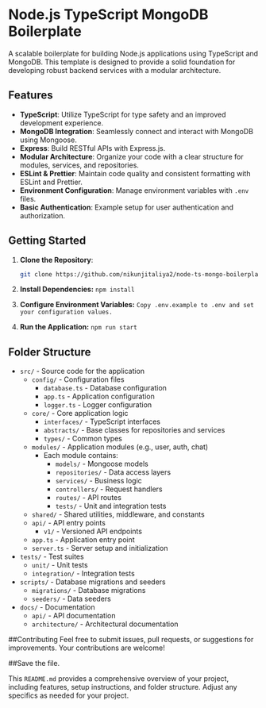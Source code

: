 # Node.js TypeScript MongoDB Boilerplate

A scalable boilerplate for building Node.js applications using TypeScript and MongoDB. This template is designed to provide a solid foundation for developing robust backend services with a modular architecture.

## Features

- **TypeScript**: Utilize TypeScript for type safety and an improved development experience.
- **MongoDB Integration**: Seamlessly connect and interact with MongoDB using Mongoose.
- **Express**: Build RESTful APIs with Express.js.
- **Modular Architecture**: Organize your code with a clear structure for modules, services, and repositories.
- **ESLint & Prettier**: Maintain code quality and consistent formatting with ESLint and Prettier.
- **Environment Configuration**: Manage environment variables with `.env` files.
- **Basic Authentication**: Example setup for user authentication and authorization.

## Getting Started

1. **Clone the Repository**:

   ```bash
   git clone https://github.com/nikunjitaliya2/node-ts-mongo-boilerplate.git

2. **Install Dependencies:**
    ``npm install``
3. **Configure Environment Variables:**
    ``Copy .env.example to .env and set your configuration values.``
   
3. **Run the Application:**
    ``npm run start``

## Folder Structure

- `src/` - Source code for the application
    - `config/` - Configuration files
        - `database.ts` - Database configuration
        - `app.ts` - Application configuration
        - `logger.ts` - Logger configuration
    - `core/` - Core application logic
        - `interfaces/` - TypeScript interfaces
        - `abstracts/` - Base classes for repositories and services
        - `types/` - Common types
    - `modules/` - Application modules (e.g., user, auth, chat)
        - Each module contains:
            - `models/` - Mongoose models
            - `repositories/` - Data access layers
            - `services/` - Business logic
            - `controllers/` - Request handlers
            - `routes/` - API routes
            - `tests/` - Unit and integration tests
    - `shared/` - Shared utilities, middleware, and constants
    - `api/` - API entry points
        - `v1/` - Versioned API endpoints
    - `app.ts` - Application entry point
    - `server.ts` - Server setup and initialization
- `tests/` - Test suites
    - `unit/` - Unit tests
    - `integration/` - Integration tests
- `scripts/` - Database migrations and seeders
    - `migrations/` - Database migrations
    - `seeders/` - Data seeders
- `docs/` - Documentation
    - `api/` - API documentation
    - `architecture/` - Architectural documentation


##Contributing
Feel free to submit issues, pull requests, or suggestions for improvements. Your contributions are welcome!


##Save the file.

This `README.md` provides a comprehensive overview of your project, including features, setup instructions, and folder structure. Adjust any specifics as needed for your project.